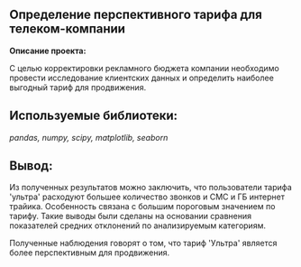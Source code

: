 ## Определение перспективного тарифа для телеком-компании

**Описание проекта:**

C целью корректировки рекламного бюджета компании необходимо провести исследование клиентских данных и определить наиболее выгодный тариф для продвижения.

## Используемые библиотеки:
*pandas, numpy, scipy, matplotlib, seaborn*

##  Вывод:

Из полученных результатов можно заключить, что пользователи тарифа 'ультра' расходуют большее количество звонков и СМС и ГБ интернет трайика. Особенность связана с большим пороговым значением по тарифу. Такие выводы были сделаны на основании сравнения показателей средних отклонений по анализируемым категориям.

Полученные наблюдения говорят о том, что тариф 'Ультра' является более перспективным для продвижения.


